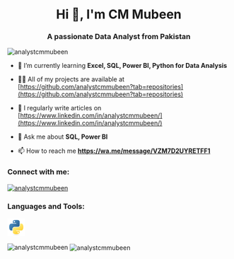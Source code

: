 <h1 align="center">Hi 👋, I'm CM Mubeen</h1>
<h3 align="center">A passionate Data Analyst from Pakistan</h3>

<p align="left"> <img src="https://komarev.com/ghpvc/?username=analystcmmubeen&label=Profile%20views&color=0e75b6&style=flat" alt="analystcmmubeen" /> </p>

- 🌱 I’m currently learning **Excel, SQL, Power BI, Python for Data Analysis**

- 👨‍💻 All of my projects are available at [https://github.com/analystcmmubeen?tab=repositories](https://github.com/analystcmmubeen?tab=repositories)

- 📝 I regularly write articles on [https://www.linkedin.com/in/analystcmmubeen/](https://www.linkedin.com/in/analystcmmubeen/)

- 💬 Ask me about **SQL, Power BI**

- 📫 How to reach me **https://wa.me/message/VZM7D2UYRETFF1**

<h3 align="left">Connect with me:</h3>
<p align="left">
<a href="https://linkedin.com/in/analystcmmubeen" target="blank"><img align="center" src="https://raw.githubusercontent.com/rahuldkjain/github-profile-readme-generator/master/src/images/icons/Social/linked-in-alt.svg" alt="analystcmmubeen" height="30" width="40" /></a>
</p>

<h3 align="left">Languages and Tools:</h3>
<p align="left"> <a href="https://www.python.org" target="_blank" rel="noreferrer"> <img src="https://raw.githubusercontent.com/devicons/devicon/master/icons/python/python-original.svg" alt="python" width="40" height="40"/> </a> </p>

<p><img align="left" src="https://github-readme-stats.vercel.app/api/top-langs?username=analystcmmubeen&show_icons=true&locale=en&layout=compact" alt="analystcmmubeen" /></p>

<p>&nbsp;<img align="center" src="https://github-readme-stats.vercel.app/api?username=analystcmmubeen&show_icons=true&locale=en" alt="analystcmmubeen" /></p>
